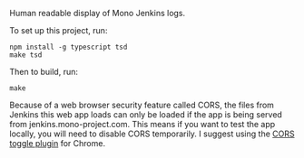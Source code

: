Human readable display of Mono Jenkins logs.

To set up this project, run:

    npm install -g typescript tsd
    make tsd

Then to build, run:

    make

Because of a web browser security feature called CORS, the files from Jenkins this web app loads can only be loaded if the app is being served from jenkins.mono-project.com. This means if you want to test the app locally, you will need to disable CORS temporarily. I suggest using the [CORS toggle plugin](https://chrome.google.com/webstore/detail/cors-toggle/omcncfnpmcabckcddookmnajignpffnh?hl=en) for Chrome.